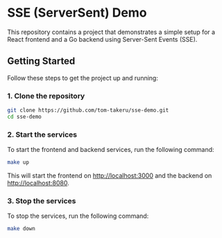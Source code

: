 # SSE (ServerSent) Demo

This repository contains a project that demonstrates a simple setup for a React frontend and a Go backend using Server-Sent Events (SSE).

## Getting Started

Follow these steps to get the project up and running:

### 1. Clone the repository

```sh
git clone https://github.com/tom-takeru/sse-demo.git
cd sse-demo
```

### 2. Start the services

To start the frontend and backend services, run the following command:

```sh
make up
```

This will start the frontend on [http://localhost:3000](http://localhost:3000) and the backend on [http://localhost:8080](http://localhost:8080).

### 3. Stop the services

To stop the services, run the following command:

```sh
make down
```
